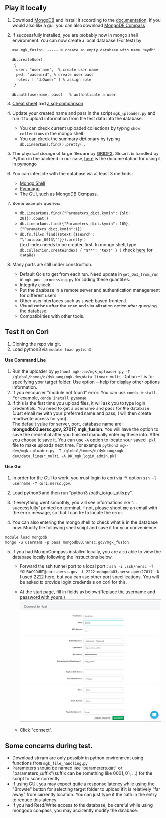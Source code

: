 ## Play it locally

1. Download [MongoDB](https://www.mongodb.com/what-is-mongodb) and install it according to the [documentation](https://docs.mongodb.com/manual/administration/install-community/). If you would also like a gui, you can also download [MongoDB Compass](https://www.mongodb.com/products/compass)

2. If successfully installed, you are probably now in mongo shell environment. You can now create a local database (For test) by   
```
   use mgk_fusion  ----- % create an empty database with name 'mydb'   

   db.createUser(   
    {   
     user: "username",  % create user name  
     pwd: "password", % create user pass  
     roles: [ "dbOwner" ] % assign role  
    }   
   
   db.auth(username, pass)   % authenticate a user    
```  

3. [Cheat sheet](https://blog.codecentric.de/files/2012/12/MongoDB-CheatSheet-v1_0.pdf) and [a sql-comparison](https://docs.mongodb.com/manual/reference/sql-comparison/ )  

4. Update your created name and pass in the script `mgk_uploader.py` and run it to upload information from the test data into the database.  
   * You can check current uploaded collections by typing `show collections` in the mongo shell.   
   * You can check the summary dictionary by typing `db.LinearRuns.find().pretty()`.

5. The physical storage of large files are by [GRIDFS](https://docs.mongodb.com/manual/core/gridfs/). Since it is handled by Python in the backend in our case, [here](https://api.mongodb.com/python/current/api/gridfs/index.html) is the documentation for using it in pymongo

6. You can interacte with the database via at least 3 methods:  
   * [Mongo Shell](https://docs.mongodb.com/manual/mongo/)  
   * [Pymongo](https://api.mongodb.com/python/current/api/index.html)  
   * The GUI, such as MongoDB Compass.  
   

7. Some example queries:  
   * `db.LinearRuns.find({"Parameters_dict.kymin": {$lt: 20}}).count()`   
   * `db.LinearRuns.find({"Parameters_dict.kymin": 160},{"Parameters_dict.kymin":1})`    
   * `db.fs.files.find({$text:{$search : "\"autopar_0013\""}}).pretty()`   
   (text index needs to be created first. In mongo shell, type `db.collection.createIndex( { "$**": "text" } )` check [here](https://docs.mongodb.com/v3.2/core/index-text/) for details) 
  
8. Many parts are still under construction.   
   * Default QoIs to get from each run.  Need update in `get_QoI_from_run` in `mgk_post_processing.py` for adding these quantities.    
   * Integrity check.  
   * Put the database in a remote server and authentication management for different users.    
   * Other user interfaces such as a web based frontend.    
   * Visualizations after the scan and visualization option after querying the database.  
   * Compatibilities with other tools.

## Test it on Cori

1. Cloning the repo via git.  
2. Load python3 via `module load python3` 

#### Use Command Line
1. Run the uploader by `python3 mgk-dev/mgk_uploader.py -T /global/homes/d/dykuang/mgk-dev/data_linear_multi`.  Option -T is for specifying your target folder. Use option --help for display other options information.  
2. If you encounter "module not found" error. You can use `conda install`. For example, `conda install pymongo`.  
3. If this is the first time you upload files, it will ask you to type login credentials. You need to get a username and pass for the database. (Just email me with your preferred name and pass, I will then create read/write access for you).  
The default value for server, port, database name are:  **mongodb03.nersc.gov, 27017, mgk_fusion**. You will have the option to save the credential after you finished manually entering these info.
After you choose to save it. You can use `-A` option to locate your saved `.pkl` file to make uploads next time. For example `python3 mgk-dev/mgk_uploader.py -T /global/homes/d/dykuang/mgk-dev/data_linear_multi -A DK_mgk_login_admin.pkl`

#### Use Gui
1. In order for the GUI to work, you must login to cori via -Y option `ssh -l username -Y cori.nersc.gov`.    
2. Load python3 and then run "python3 /path_to/gui_utils.py".  

3. If everything went smoothly, you will see informations like "... successfully" printed on terminal. If not, please shoot me an email with the error message, so that I can try to locate the error.  
4. You can also entering the mongo shell to check what is in the database now. Modify the following shell script and save it for your convenience.  
```
module load mongodb
mongo -u username -p pass mongodb03.nersc.gov/mgk_fusion
```  
   
5. If you had MongoCompass installed locally, you are also able to view the database locally following the instructions below.  
   * Forward the ssh tunnel port to a local port : `ssh -i .ssh/nersc -f YOURACCOUNT@cori.nersc.gov -L 2222:mongodb03.nersc.gov:27017 -N`. I used 2222 here, but you can use other port specifications.
    You will be asked to provide login credentials on cori for this.
   
   * At the start page, fill in fields as below:(Replace the username and password with yours.)  
![picture](mongocompasslogin.png) 
    
   * Click "connect".
     

## Some concerns during test.
* Download stream are only possible in python environment using functions from `mgk_file_handling.py`  
* Parameters should be named like "parameters.dat" or "parameters_suffix"(suffix can be something like 0001, 01, ...) for the script to scan correctly.  
* If using GUI, you may expect quite a response latency while using the "Browse" button for selecting target folder to upload if it is relatively "far away" from currently location. You can just type it the path in the entry to reduce this latency.  
* If you had Read/Write access to the database, be careful while using mongodb compass, you may accidently modify the database.  